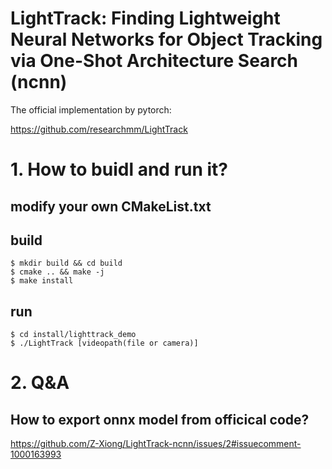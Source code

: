 # LightTrack: Finding Lightweight Neural Networks for Object Tracking via One-Shot Architecture Search (ncnn)

The official implementation by pytorch:

https://github.com/researchmm/LightTrack

# 1. How to buidl and run it?

## modify your own CMakeList.txt

## build
```
$ mkdir build && cd build
$ cmake .. && make -j 
$ make install
```

## run
```
$ cd install/lighttrack_demo
$ ./LightTrack [videopath(file or camera)]
```

# 2. Q&A

## How to export onnx model from officical code?

https://github.com/Z-Xiong/LightTrack-ncnn/issues/2#issuecomment-1000163993





